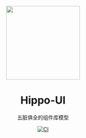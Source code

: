<p align="center">
<img src="https://github.com/lihaosongbluejeans/hippo-ui/blob/master/packages/hippo-ui/src/assets/logo.svg" style="width:200px;" />
</p>

<h1 align="center">Hippo-UI</h1>

<p align="center">
五脏俱全的组件库模型
</p>
<p align="center">
  <a href="https://github.com/lihaosongbluejeans/hippo-ui/actions/workflows/main.yml">
  <img src="https://github.com/lihaosongbluejeans/hippo-ui/actions/workflows/main.yml/badge.svg?branch=master" alt="CI" style="max-width:100%;">
  </a>
</p>
